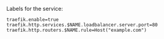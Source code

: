 Labels for the service:

    traefik.enable=true
    traefik.http.services.$NAME.loadbalancer.server.port=80
    traefik.http.routers.$NAME.rule=Host("example.com")

